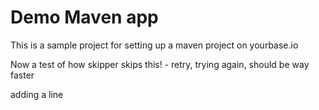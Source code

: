 # Demo Maven app



This is a sample project for setting up a maven project on yourbase.io

Now a test of how skipper skips this! - retry, trying again, should be way faster

adding a line
